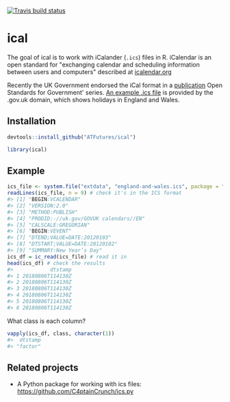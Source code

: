 
[![Travis build status](https://travis-ci.org/ATFutures/ical.svg?branch=master)](https://travis-ci.org/ATFutures/ical)

<!-- README.md is generated from README.Rmd. Please edit that file -->
ical
====

The goal of ical is to work with iCalander (`.ics`) files in R. iCalendar is an open standard for "exchanging calendar and scheduling information between users and computers" described at [icalendar.org](https://icalendar.org/)

Recently the UK Government endorsed the iCal format in a [publication](https://www.gov.uk/government/publications/open-standards-for-government/exchange-of-calendar-events) Open Standards for Government' series. [An example .ics file](https://www.gov.uk/bank-holidays/england-and-wales.ics) is provided by the .gov.uk domain, which shows holidays in England and Wales.

Installation
------------

``` r
devtools::install_github("ATFutures/ical")
```

``` r
library(ical)
```

<!-- You can install the released version of ical from [CRAN](https://CRAN.R-project.org) with: -->
<!-- ``` r -->
<!-- install.packages("ical") -->
<!-- ``` -->
Example
-------

``` r
ics_file <- system.file("extdata", "england-and-wales.ics", package = "ical")
readLines(ics_file, n = 9) # check it's in the ICS format
#> [1] "BEGIN:VCALENDAR"                     
#> [2] "VERSION:2.0"                         
#> [3] "METHOD:PUBLISH"                      
#> [4] "PRODID:-//uk.gov/GOVUK calendars//EN"
#> [5] "CALSCALE:GREGORIAN"                  
#> [6] "BEGIN:VEVENT"                        
#> [7] "DTEND;VALUE=DATE:20120103"           
#> [8] "DTSTART;VALUE=DATE:20120102"         
#> [9] "SUMMARY:New Year’s Day"
ics_df = ic_read(ics_file) # read it in
head(ics_df) # check the results
#>            dtstamp
#> 1 20180806T114130Z
#> 2 20180806T114130Z
#> 3 20180806T114130Z
#> 4 20180806T114130Z
#> 5 20180806T114130Z
#> 6 20180806T114130Z
```

What class is each column?

``` r
vapply(ics_df, class, character(1))
#>  dtstamp 
#> "factor"
```

Related projects
----------------

-   A Python package for working with ics files: <https://github.com/C4ptainCrunch/ics.py>
